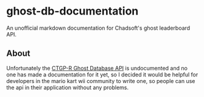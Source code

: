 # ghost-db-documentation
An unofficial markdown documentation for Chadsoft's ghost leaderboard API.

## About
Unfortunately the <a href="http://chadsoft.co.uk/time-trials/">CTGP-R Ghost Database API</a> is undocumented and no one has made a documentation for it yet, so I decided it would be helpful for developers in the mario kart wii community to write one, so people can use the api in their application without any problems.
